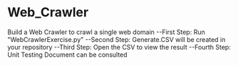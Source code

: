 # Web_Crawler
Build a Web Crawler to crawl a single web domain
--First Step:
Run "WebCrawlerExercise.py"
--Second Step:
Generate.CSV will be created in your repository
--Third Step:
Open the CSV to view the result
--Fourth Step:
Unit Testing Document can be consulted
